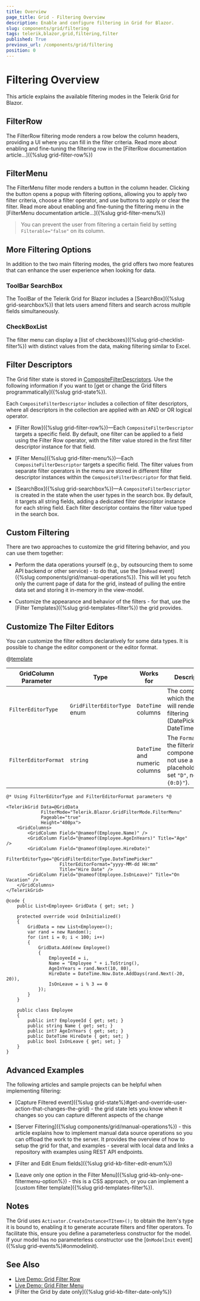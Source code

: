 ```yaml
---
title: Overview
page_title: Grid - Filtering Overview
description: Enable and configure filtering in Grid for Blazor.
slug: components/grid/filtering
tags: telerik,blazor,grid,filtering,filter
published: True
previous_url: /components/grid/filtering
position: 0
---
```


# Filtering Overview

This article explains the available filtering modes in the Telerik Grid for Blazor.

## FilterRow

The FilterRow filtering mode renders a row below the column headers, providing a UI where you can fill in the filter criteria. Read more about enabling and fine-tuning the filtering row in the [FilterRow documentation article...]({%slug grid-filter-row%})

## FilterMenu

The FilterMenu filter mode renders a button in the column header. Clicking the button opens a popup with filtering options, allowing you to apply two filter criteria, choose a filter operator, and use buttons to apply or clear the filter. Read more about enabling and fine-tuning the filtering menu in the [FilterMenu documentation article...]({%slug grid-filter-menu%})

> You can prevent the user from filtering a certain field by setting `Filterable="false"` on its column.

## More Filtering Options

In addition to the two main filtering modes, the grid offers two more features that can enhance the user experience when looking for data.

### ToolBar SearchBox

The ToolBar of the Telerik Grid for Blazor includes a [SearchBox]({%slug grid-searchbox%}) that lets users amend filters and search across multiple fields simultaneously.

### CheckBoxList

The filter menu can display a [list of checkboxes]({%slug grid-checklist-filter%}) with distinct values from the data, making filtering similar to Excel.

## Filter Descriptors

The Grid filter state is stored in [CompositeFilterDescriptors](/blazor-ui/api/Telerik.DataSource.CompositeFilterDescriptor). Use the following information if you want to [get or change the Grid filters programmatically]({%slug grid-state%}).

Each `CompositeFilterDescriptor` includes a collection of filter descriptors, where all descriptors in the collection are applied with an AND or OR logical operator.

* [Filter Row]({%slug grid-filter-row%})&mdash;Each `CompositeFilterDescriptor` targets a specific field. By default, one filter can be applied to a field using the Filter Row operator, with the filter value stored in the first filter descriptor instance for that field.

* [Filter Menu]({%slug grid-filter-menu%})&mdash;Each `CompositeFilterDescriptor` targets a specific field. The filter values from separate filter operators in the menu are stored in different filter descriptor instances within the `CompositeFilterDescriptor` for that field.

* [SearchBox]({%slug grid-searchbox%})&mdash;A `CompositeFilterDescriptor` is created in the state when the user types in the search box. By default, it targets all string fields, adding a dedicated filter descriptor instance for each string field. Each filter descriptor contains the filter value typed in the search box.


## Custom Filtering

There are two approaches to customize the grid filtering behavior, and you can use them together:

* Perform the data operations yourself (e.g., by outsourcing them to some API backend or other service) - to do that, use the [`OnRead` event]({%slug components/grid/manual-operations%}). This will let you fetch only the current page of data for the grid, instead of pulling the entire data set and storing it in-memory in the view-model.

* Customize the appearance and behavior of the filters - for that, use the [Filter Templates]({%slug grid-templates-filter%}) the grid provides.


## Customize The Filter Editors

You can customize the filter editors declaratively for some data types. It is possible to change the editor component or the editor format.

@[template](/_contentTemplates/common/parameters-table-styles.md#table-layout)

| GridColumn Parameter | Type | Works for | Description |
|---|---|---|---|
| `FilterEditorType` | `GridFilterEditorType` enum | `DateTime` columns | The component, which the Grid will render for filtering (DatePicker or DateTimePicker). |
| `FilterEditorFormat` | `string` | `DateTime` and numeric columns | The `Format` of the filtering component. Do not use a placeholder (e.g. set `"D"`, not `"{0:D}"`). |

````CSHTML
@* Using FilterEditorType and FilterEditorFormat parameters *@

<TelerikGrid Data=@GridData 
             FilterMode="Telerik.Blazor.GridFilterMode.FilterMenu"
             Pageable="true" 
             Height="400px">
    <GridColumns>
        <GridColumn Field="@nameof(Employee.Name)" />
        <GridColumn Field="@nameof(Employee.AgeInYears)" Title="Age" />
        <GridColumn Field="@nameof(Employee.HireDate)" 
                    FilterEditorType="@GridFilterEditorType.DateTimePicker"
                    FilterEditorFormat="yyyy-MM-dd HH:mm"
                    Title="Hire Date" />
        <GridColumn Field="@nameof(Employee.IsOnLeave)" Title="On Vacation" />
    </GridColumns>
</TelerikGrid>

@code {
    public List<Employee> GridData { get; set; }

    protected override void OnInitialized()
    {
        GridData = new List<Employee>();
        var rand = new Random();
        for (int i = 0; i < 100; i++)
        {
            GridData.Add(new Employee()
            {
                EmployeeId = i,
                Name = "Employee " + i.ToString(),
                AgeInYears = rand.Next(10, 80),
                HireDate = DateTime.Now.Date.AddDays(rand.Next(-20, 20)),
                IsOnLeave = i % 3 == 0
            });
        }
    }

    public class Employee
    {
        public int? EmployeeId { get; set; }
        public string Name { get; set; }
        public int? AgeInYears { get; set; }
        public DateTime HireDate { get; set; }
        public bool IsOnLeave { get; set; }
    }
}
````

## Advanced Examples

The following articles and sample projects can be helpful when implementing filtering:

* [Capture Filtered event]({%slug grid-state%}#get-and-override-user-action-that-changes-the-grid) - the grid state lets you know when it changes so you can capture different aspects of the change

* [Server Filtering]({%slug components/grid/manual-operations%}) - this article explains how to implement manual data source operations so you can offload the work to the server. It provides the overview of how to setup the grid for that, and examples - several with local data and links a repository with examples using REST API endpoints.

* [Filter and Edit Enum fields]({%slug grid-kb-filter-edit-enum%})

* [Leave only one option in the Filter Menu]({%slug grid-kb-only-one-filtermenu-option%}) - this is a CSS approach, or you can implement a [custom filter template]({%slug grid-templates-filter%}).


## Notes

The Grid uses `Activator.CreateInstance<TItem>();` to obtain the item's type it is bound to, enabling it to generate accurate filters and filter operators. To facilitate this, ensure you define a parameterless constructor for the model. If your model has no parameterless constructor use the [`OnModelInit` event]({%slug grid-events%}#onmodelinit).

## See Also

* [Live Demo: Grid Filter Row](https://demos.telerik.com/blazor-ui/grid/filter-row)
* [Live Demo: Grid Filter Menu](https://demos.telerik.com/blazor-ui/grid/filter-menu)
* [Filter the Grid by date only]({%slug grid-kb-filter-date-only%})
